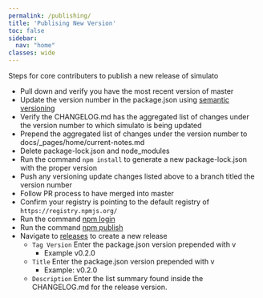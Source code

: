 ```yaml
---
permalink: /publishing/
title: 'Publising New Version'
toc: false
sidebar:
  nav: "home"
classes: wide
---
```


Steps for core contributers to publish a new release of simulato

* Pull down and verify you have the most recent version of master
* Update the version number in the package.json using [semantic versioning](https://semver.org/)
* Verify the CHANGELOG.md has the aggregated list of changes under the version number to which simulato is being updated
* Prepend the aggregated list of changes under the version number to docs/_pages/home/current-notes.md
* Delete package-lock.json and node_modules
* Run the command `npm install` to generate a new package-lock.json with the proper version
* Push any versioning update changes listed above to a branch titled the version number
* Follow PR process to have merged into master
* Confirm your registry is pointing to the default registry of `https://registry.npmjs.org/`
* Run the command [npm login](https://docs.npmjs.com/cli/adduser)
* Run the command [npm publish](https://docs.npmjs.com/cli/publish)
* Navigate to [releases](https://github.com/GannettDigital/simulato/releases) to create a new release
  * `Tag Version` Enter the package.json version prepended with v
    * Example v0.2.0
  * `Title` Enter the package.json version prepended with v
    * Example: v0.2.0
  * `Description` Enter the list summary found inside the CHANGELOG.md for the release version.